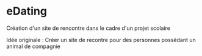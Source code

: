 # eDating
Création d'un site de rencontre dans le cadre d'un projet scolaire

Idée originale : Créer un site de recontre pour des personnes possédant un animal de compagnie
